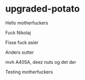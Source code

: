 # upgraded-potato

Hello motherfuckers

Fuck Nikolaj

Fisse
fuck asier

Anders sutter

mvh A405A, deez nuts og det der

Testing motherfuckers